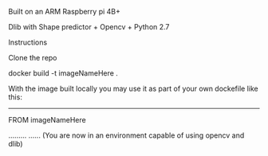 
Built on an ARM Raspberry pi 4B+

Dlib with Shape predictor + Opencv + Python 2.7



Instructions

Clone the repo

docker build -t imageNameHere .

With the image built locally you may use it as part of your own dockefile like this: 

____________________



FROM imageNameHere

.........
......
(You are now in an environment capable of using opencv and dlib) 
